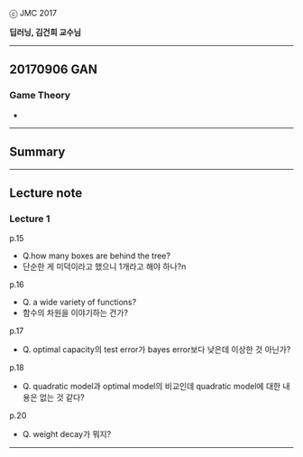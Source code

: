 
ⓒ JMC 2017

**딥러닝, 김건희 교수님**  

---

## 20170906 GAN

### Game Theory

+ 


---

## Summary


---

## Lecture note

### Lecture 1

p.15

+ Q.how many boxes are behind the tree?
+ 단순한 게 미덕이라고 했으니 1개라고 해야 하나?n

p.16

+ Q. a wide variety of functions?
+ 함수의 차원을 이야기하는 건가?

p.17

+ Q. optimal capacity의 test error가 bayes error보다 낮은데 이상한 것 아닌가?

p.18

+ Q. quadratic model과 optimal model의 비교인데 quadratic model에 대한 내용은 없는 것 같다?

p.20

+ Q. weight decay가 뭐지?



---
